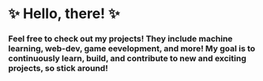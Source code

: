 # ✨ Hello, there! ✨

### Feel free to check out my projects! They include machine learning, web-dev, game eevelopment, and more! My goal is to continuously learn, build, and contribute to new and exciting projects, so stick around!

<!--
**Divsth/Divsth** is a ✨ _special_ ✨ repository because its `README.md` (this file) appears on your GitHub profile.

Here are some ideas to get you started:

- 🔭 I’m currently working on ...
- 🌱 I’m currently learning ...
- 👯 I’m looking to collaborate on ...
- 🤔 I’m looking for help with ...
- 💬 Ask me about ...
- 📫 How to reach me: ...
- 😄 Pronouns: ...
- ⚡ Fun fact: ...
-->
